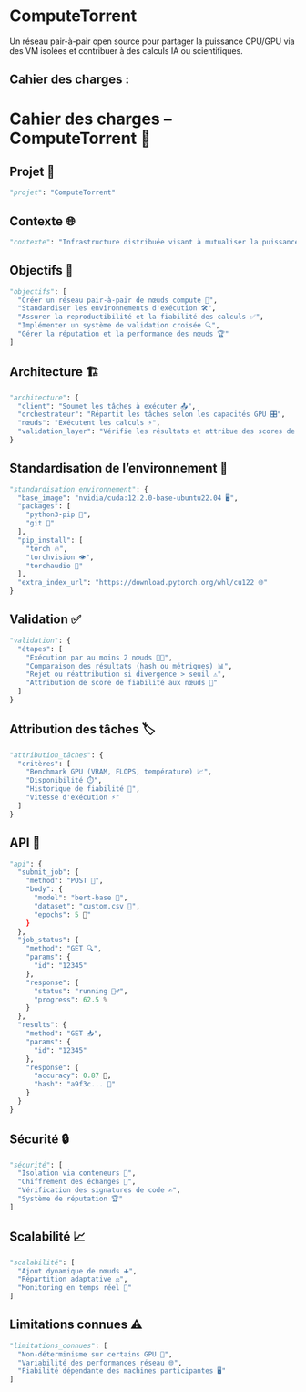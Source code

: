 # ComputeTorrent
Un réseau pair-à-pair open source pour partager la puissance CPU/GPU via des VM isolées et contribuer à des calculs IA ou scientifiques.


## Cahier des charges :
# Cahier des charges – ComputeTorrent 🚀

## Projet 📝
```py
"projet": "ComputeTorrent"
```

## Contexte 🌐
```py
"contexte": "Infrastructure distribuée visant à mutualiser la puissance de calcul GPU entre machines hétérogènes pour l'entraînement collaboratif de modèles IA."
```

## Objectifs 🎯
```py
"objectifs": [
  "Créer un réseau pair-à-pair de nœuds compute 🤝",
  "Standardiser les environnements d'exécution 🛠️",
  "Assurer la reproductibilité et la fiabilité des calculs ✅",
  "Implémenter un système de validation croisée 🔍",
  "Gérer la réputation et la performance des nœuds 🏆"
]
```

## Architecture 🏗️
```py
"architecture": {
  "client": "Soumet les tâches à exécuter 📤",
  "orchestrateur": "Répartit les tâches selon les capacités GPU 🎛️",
  "nœuds": "Exécutent les calculs ⚡",
  "validation_layer": "Vérifie les résultats et attribue des scores de confiance 🔒"
}
```

## Standardisation de l’environnement 🐳
```py
"standardisation_environnement": {
  "base_image": "nvidia/cuda:12.2.0-base-ubuntu22.04 🖥️",
  "packages": [
    "python3-pip 🐍",
    "git 🔧"
  ],
  "pip_install": [
    "torch 🔥",
    "torchvision 👁️",
    "torchaudio 🎵"
  ],
  "extra_index_url": "https://download.pytorch.org/whl/cu122 🌐"
}
```

## Validation ✅
```py
"validation": {
  "étapes": [
    "Exécution par au moins 2 nœuds 🤖🤖",
    "Comparaison des résultats (hash ou métriques) 📊",
    "Rejet ou réattribution si divergence > seuil ⚠️",
    "Attribution de score de fiabilité aux nœuds 🏅"
  ]
}
```

## Attribution des tâches 🏷️
```py
"attribution_tâches": {
  "critères": [
    "Benchmark GPU (VRAM, FLOPS, température) 📈",
    "Disponibilité ⏱️",
    "Historique de fiabilité 📜",
    "Vitesse d'exécution ⚡"
  ]
}
```

## API 🔌
```py
"api": {
  "submit_job": {
    "method": "POST 📨",
    "body": {
      "model": "bert-base 🧠",
      "dataset": "custom.csv 📂",
      "epochs": 5 🔄"
    }
  },
  "job_status": {
    "method": "GET 🔍",
    "params": {
      "id": "12345"
    },
    "response": {
      "status": "running 🏃‍♂️",
      "progress": 62.5 %
    }
  },
  "results": {
    "method": "GET 📥",
    "params": {
      "id": "12345"
    },
    "response": {
      "accuracy": 0.87 🎯,
      "hash": "a9f3c... 🔐"
    }
  }
}
```

## Sécurité 🔒
```py
"sécurité": [
  "Isolation via conteneurs 🐳",
  "Chiffrement des échanges 🔑",
  "Vérification des signatures de code ✍️",
  "Système de réputation 🏆"
]
```

## Scalabilité 📈
```py
"scalabilité": [
  "Ajout dynamique de nœuds ➕",
  "Répartition adaptative ⚖️",
  "Monitoring en temps réel 📡"
]
```

## Limitations connues ⚠️
```py
"limitations_connues": [
  "Non-déterminisme sur certains GPU 🎲",
  "Variabilité des performances réseau 🌐",
  "Fiabilité dépendante des machines participantes 🖥️"
]
```
